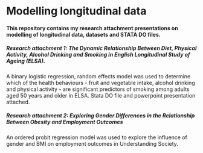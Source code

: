# Modelling longitudinal data

#### This repository contains my research attachment presentations on modelling of longitudinal data, datasets and STATA DO files.

##### Research attachment 1: The Dynamic Relationship Between Diet, Physical Activity, Alcohol Drinking and Smoking in English Longitudinal Study of Ageing (ELSA).

A binary logistic regression, random effects model was used to determine which of the health behaviours - fruit and vegetable intake, alcohol drinking and physical activity - are significant predictors of smoking among adults aged 50 years and older in ELSA. Stata DO file and powerpoint presentation attached.

##### Research attachment 2: Exploring Gender Differences in the Relationship Between Obesity and Employment Outcomes

An ordered probit regression model was used to explore the influence of gender and BMI on employment outcomes in Understanding Society.
